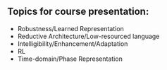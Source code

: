 ## Topics for course presentation:
- Robustness/Learned Representation
- Reductive Architecture/Low-resourced language
- Intelligibility/Enhancement/Adaptation
- RL
- Time-domain/Phase Representation

